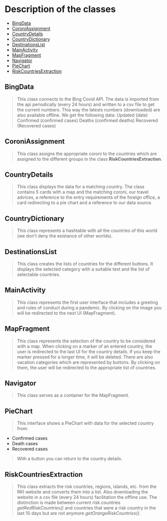 # Description of the classes

- [BingData](classes.md#BingData)
- [CoroniAssignment](classes.md#CoroniAssignment)
- [CountryDetails](classes.md#CountryDetails)
- [CountryDictionary](classes.md#CountryDictionary)
- [DestinationsList](classes.md#DestinationsList)
- [MainActivity](classes.md#MainActivity)
- [MapFragment](classes.md#MapFragment)
- [Navigator](classes.md#Navigator)
- [PieChart](classes.md#PieChart)
- [RiskCountriesExtraction](classes.md#RiskCountriesExtraction)

## BingData

>This class connects to the Bing Covid API. The data is imported from the api periodically (every 24 hours) and written to a csv file to get the current numbers. Thia way the latests numbers (downloaded) are also available offline.
 We get the following data:
 Updated (date)
 Confirmed (confirmed cases)
 Deaths (confirmed deaths)
 Recovered (Recovered cases)


## CoroniAssignment

>This class assigns the appropriate coroni to the countries which are assigned to the different groups in the class **RiskCountriesExtraction**.


## CountryDetails

>This class displays the data for a matching country.
 The class contains 5 cards with
 a map and the matching coroni,
 our travel advices,
 a reference to the entry requirements of the foreign office,
 a card redirecting to a pie chart and
 a reference to our data source.


## CountryDictionary

>This class represents a hashtable with all the countries of this world (we don't deny the existance of other worlds).


## DestinationsList

>This class creates the lists of countries for the different buttons.
 It displays the selected category with a suitable text and the list of selectable countries.


## MainActivity

>This class represents the first user interface that includes a greeting and rules of conduct during a pandemic.
 By clicking on the image you will be redirected to the next UI (MapFragment).


## MapFragment

>This class represents the selection of the country to be considered with a map.
 When clicking on a marker of an entered country, the user is redirected to the last UI for the country details. If you keep the marker pressed for a longer time, it will be deleted.
 There are also vacation categories which are represented by buttons.
 By clicking on them, the user will be redirected to the appropriate list of countries.


## Navigator

>This class serves as a container for the MapFragment.


## PieChart

>This interface shows a PieChart with data for the selected country from:
- Confirmed cases
- Death cases
- Recovered cases
>With a button you can return to the country details.


## RiskCountriesExtraction

>This class extracts the risk countries, regions, islands, etc. from the RKI website and converts them into a list. Also downloading the website in a csv file (every 24 hours) facilitation the offline use.
 The distinction is made between current risk countries *getRedRiskCountries()* and countries that were a risk country in
 the last 10 days but are not anymore *getOrangeRiskCountries()*.



